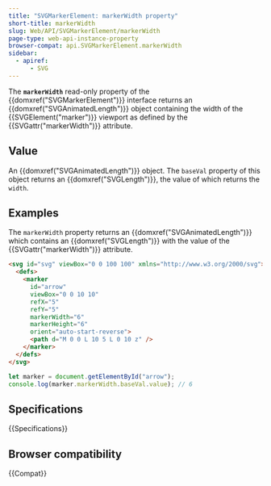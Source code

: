 ```yaml
---
title: "SVGMarkerElement: markerWidth property"
short-title: markerWidth
slug: Web/API/SVGMarkerElement/markerWidth
page-type: web-api-instance-property
browser-compat: api.SVGMarkerElement.markerWidth
sidebar:
  - apiref:
      - SVG
---
```


The **`markerWidth`** read-only property of the {{domxref("SVGMarkerElement")}} interface returns an {{domxref("SVGAnimatedLength")}} object containing the width of the {{SVGElement("marker")}} viewport as defined by the {{SVGattr("markerWidth")}} attribute.

## Value

An {{domxref("SVGAnimatedLength")}} object. The `baseVal` property of this object returns an {{domxref("SVGLength")}}, the value of which returns the `width`.

## Examples

The `markerWidth` property returns an {{domxref("SVGAnimatedLength")}} which contains an {{domxref("SVGLength")}} with the value of the {{SVGattr("markerWidth")}} attribute.

```html
<svg id="svg" viewBox="0 0 100 100" xmlns="http://www.w3.org/2000/svg">
  <defs>
    <marker
      id="arrow"
      viewBox="0 0 10 10"
      refX="5"
      refY="5"
      markerWidth="6"
      markerHeight="6"
      orient="auto-start-reverse">
      <path d="M 0 0 L 10 5 L 0 10 z" />
    </marker>
  </defs>
</svg>
```

```js
let marker = document.getElementById("arrow");
console.log(marker.markerWidth.baseVal.value); // 6
```

## Specifications

{{Specifications}}

## Browser compatibility

{{Compat}}
